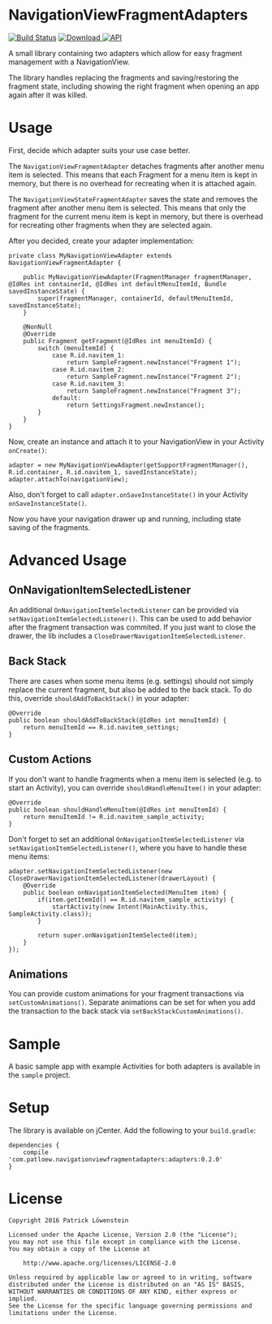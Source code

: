 # NavigationViewFragmentAdapters

 [![Build Status](https://travis-ci.org/patloew/NavigationViewFragmentAdapters.svg?branch=master)](https://travis-ci.org/patloew/NavigationViewFragmentAdapters) [ ![Download](https://api.bintray.com/packages/patloew/maven/NavigationViewFragmentAdapters/images/download.svg) ](https://bintray.com/patloew/maven/NavigationViewFragmentAdapters/_latestVersion) [![API](https://img.shields.io/badge/API-9%2B-brightgreen.svg?style=flat)](https://android-arsenal.com/api?level=9)

A small library containing two adapters which allow for easy fragment management with a NavigationView.

The library handles replacing the fragments and saving/restoring the fragment state, including showing the right fragment when opening an app again after it was killed.

# Usage

First, decide which adapter suits your use case better.

The `NavigationViewFragmentAdapter` detaches fragments after another menu item is selected. This means that each Fragment for a menu item is kept in memory, but there is no overhead for recreating when it is attached again.

The `NavigationViewStateFragmentAdapter` saves the state and removes the fragment after another menu item is selected. This means that only the fragment for the current menu item is kept in memory, but there is overhead for recreating other fragments when they are selected again.

After you decided, create your adapter implementation:

	private class MyNavigationViewAdapter extends NavigationViewFragmentAdapter {

	    public MyNavigationViewAdapter(FragmentManager fragmentManager, @IdRes int containerId, @IdRes int defaultMenuItemId, Bundle savedInstanceState) {
            super(fragmentManager, containerId, defaultMenuItemId, savedInstanceState);
        }

	    @NonNull
	    @Override
	    public Fragment getFragment(@IdRes int menuItemId) {
	        switch (menuItemId) {
	            case R.id.navitem_1:
	                return SampleFragment.newInstance("Fragment 1");
	            case R.id.navitem_2:
	                return SampleFragment.newInstance("Fragment 2");
	            case R.id.navitem_3:
	                return SampleFragment.newInstance("Fragment 3");
	            default:
	                return SettingsFragment.newInstance();
	        }
	    }
	}

Now, create an instance and attach it to your NavigationView in your Activity `onCreate()`:

	adapter = new MyNavigationViewAdapter(getSupportFragmentManager(), R.id.container, R.id.navitem_1, savedInstanceState);
	adapter.attachTo(navigationView);

Also, don't forget to call `adapter.onSaveInstanceState()` in your Activity `onSaveInstanceState()`.

Now you have your navigation drawer up and running, including state saving of the fragments.

# Advanced Usage

## OnNavigationItemSelectedListener

An additional `OnNavigationItemSelectedListener` can be provided via `setNavigationItemSelectedListener()`. This can be used to add behavior after the fragment transaction was commited. If you just want to close the drawer, the lib includes a `CloseDrawerNavigationItemSelectedListener`.

## Back Stack

There are cases when some menu items (e.g. settings) should not simply replace the current fragment, but also be added to the back stack. To do this, override `shouldAddToBackStack()` in your adapter:

	@Override
    public boolean shouldAddToBackStack(@IdRes int menuItemId) {
        return menuItemId == R.id.navitem_settings;
    }

## Custom Actions

If you don't want to handle fragments when a menu item is selected (e.g. to start an Activity), you can override `shouldHandleMenuItem()` in your adapter:

    @Override
    public boolean shouldHandleMenuItem(@IdRes int menuItemId) {
        return menuItemId != R.id.navitem_sample_activity;
    }

Don't forget to set an additional `OnNavigationItemSelectedListener` via `setNavigationItemSelectedListener()`, where you have to handle these menu items:

	adapter.setNavigationItemSelectedListener(new CloseDrawerNavigationItemSelectedListener(drawerLayout) {
        @Override
        public boolean onNavigationItemSelected(MenuItem item) {
            if(item.getItemId() == R.id.navitem_sample_activity) {
                startActivity(new Intent(MainActivity.this, SampleActivity.class));
            }

            return super.onNavigationItemSelected(item);
        }
    });

## Animations

You can provide custom animations for your fragment transactions via `setCustomAnimations()`. Separate animations can be set for when you add the transaction to the back stack via `setBackStackCustomAnimations()`.

# Sample

A basic sample app with example Activities for both adapters is available in the `sample` project.

# Setup

The library is available on jCenter. Add the following to your `build.gradle`:

	dependencies {
	    compile 'com.patloew.navigationviewfragmentadapters:adapters:0.2.0'
	}

# License

	Copyright 2016 Patrick Löwenstein

	Licensed under the Apache License, Version 2.0 (the "License");
	you may not use this file except in compliance with the License.
	You may obtain a copy of the License at

	    http://www.apache.org/licenses/LICENSE-2.0

	Unless required by applicable law or agreed to in writing, software
	distributed under the License is distributed on an "AS IS" BASIS,
	WITHOUT WARRANTIES OR CONDITIONS OF ANY KIND, either express or implied.
	See the License for the specific language governing permissions and
	limitations under the License.